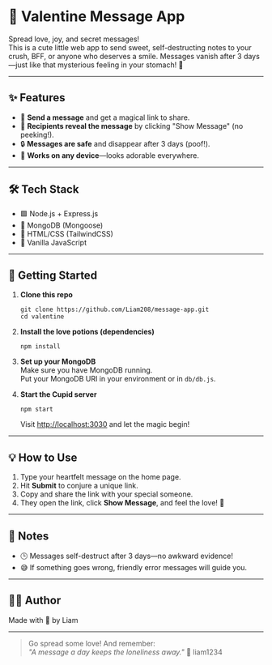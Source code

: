 # 💌 Valentine Message App

Spread love, joy, and secret messages!  
This is a cute little web app to send sweet, self-destructing notes to your crush, BFF, or anyone who deserves a smile. Messages vanish after 3 days—just like that mysterious feeling in your stomach! 🦋

---

## ✨ Features

- 💬 **Send a message** and get a magical link to share.
- 👀 **Recipients reveal the message** by clicking "Show Message" (no peeking!).
- 🔒 **Messages are safe** and disappear after 3 days (poof!).
- 📱 **Works on any device**—looks adorable everywhere.

---

## 🛠️ Tech Stack

- 🟩 Node.js + Express.js
- 🍃 MongoDB (Mongoose)
- 🎨 HTML/CSS (TailwindCSS)
- 🧠 Vanilla JavaScript

---

## 🚀 Getting Started

1. **Clone this repo**

   ```
   git clone https://github.com/Liam208/message-app.git
   cd valentine
   ```

2. **Install the love potions (dependencies)**

   ```
   npm install
   ```

3. **Set up your MongoDB**  
   Make sure you have MongoDB running.  
   Put your MongoDB URI in your environment or in `db/db.js`.

4. **Start the Cupid server**
   ```
   npm start
   ```
   Visit [http://localhost:3030](http://localhost:3030) and let the magic begin!

---

## 💡 How to Use

1. Type your heartfelt message on the home page.
2. Hit **Submit** to conjure a unique link.
3. Copy and share the link with your special someone.
4. They open the link, click **Show Message**, and feel the love! 💖

---

## 📝 Notes

- 🕒 Messages self-destruct after 3 days—no awkward evidence!
- 😅 If something goes wrong, friendly error messages will guide you.

---

## 🧑‍💻 Author

Made with 💜 by Liam

---

> Go spread some love! And remember:  
> _"A message a day keeps the loneliness away."_ 🌹
liam1234

